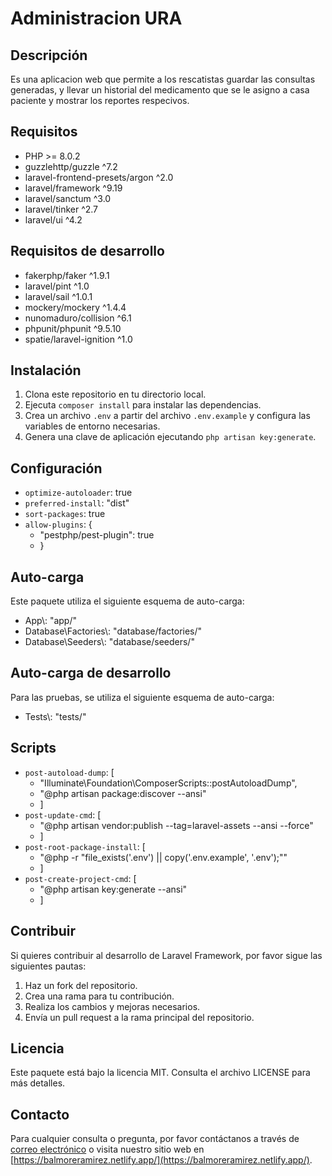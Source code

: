 # Administracion URA

## Descripción

Es una aplicacion web que permite a los rescatistas guardar las consultas generadas, y llevar un historial del medicamento que se le asigno a casa paciente y mostrar los reportes respecivos.

## Requisitos

- PHP >= 8.0.2
- guzzlehttp/guzzle ^7.2
- laravel-frontend-presets/argon ^2.0
- laravel/framework ^9.19
- laravel/sanctum ^3.0
- laravel/tinker ^2.7
- laravel/ui ^4.2

## Requisitos de desarrollo

- fakerphp/faker ^1.9.1
- laravel/pint ^1.0
- laravel/sail ^1.0.1
- mockery/mockery ^1.4.4
- nunomaduro/collision ^6.1
- phpunit/phpunit ^9.5.10
- spatie/laravel-ignition ^1.0

## Instalación

1. Clona este repositorio en tu directorio local.
2. Ejecuta `composer install` para instalar las dependencias.
3. Crea un archivo `.env` a partir del archivo `.env.example` y configura las variables de entorno necesarias.
4. Genera una clave de aplicación ejecutando `php artisan key:generate`.

## Configuración

- `optimize-autoloader`: true
- `preferred-install`: "dist"
- `sort-packages`: true
- `allow-plugins`: {
  - "pestphp/pest-plugin": true
  - }

## Auto-carga

Este paquete utiliza el siguiente esquema de auto-carga:

- App\\: "app/"
- Database\\Factories\\: "database/factories/"
- Database\\Seeders\\: "database/seeders/"

## Auto-carga de desarrollo

Para las pruebas, se utiliza el siguiente esquema de auto-carga:

- Tests\\: "tests/"

## Scripts

- `post-autoload-dump`: [
  - "Illuminate\\Foundation\\ComposerScripts::postAutoloadDump",
  - "@php artisan package:discover --ansi"
  - ]
- `post-update-cmd`: [
  - "@php artisan vendor:publish --tag=laravel-assets --ansi --force"
  - ]
- `post-root-package-install`: [
  - "@php -r \"file_exists('.env') || copy('.env.example', '.env');\""
  - ]
- `post-create-project-cmd`: [
  - "@php artisan key:generate --ansi"
  - ]

## Contribuir

Si quieres contribuir al desarrollo de Laravel Framework, por favor sigue las siguientes pautas:

1. Haz un fork del repositorio.
2. Crea una rama para tu contribución.
3. Realiza los cambios y mejoras necesarios.
4. Envía un pull request a la rama principal del repositorio.

## Licencia

Este paquete está bajo la licencia MIT. Consulta el archivo LICENSE para más detalles.

## Contacto

Para cualquier consulta o pregunta, por favor contáctanos a través de [correo electrónico](mailto:camaleoncode@gmail.com) o visita nuestro sitio web en [https://balmoreramirez.netlify.app/](https://balmoreramirez.netlify.app/).

